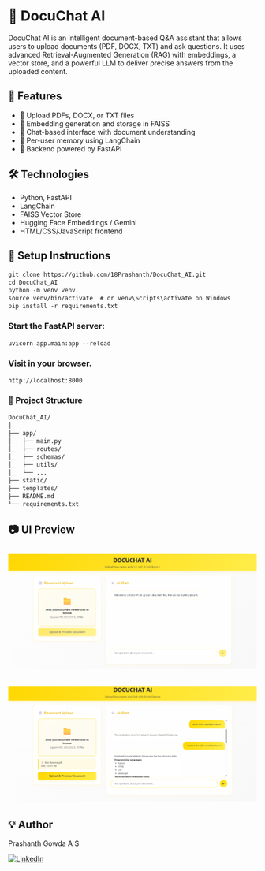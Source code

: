 # 📘 DocuChat AI

DocuChat AI is an intelligent document-based Q&A assistant that allows users to upload documents (PDF, DOCX, TXT) and ask questions. It uses advanced Retrieval-Augmented Generation (RAG) with embeddings, a vector store, and a powerful LLM to deliver precise answers from the uploaded content.

## 🚀 Features

- 📁 Upload PDFs, DOCX, or TXT files
- 🤖 Embedding generation and storage in FAISS
- 💬 Chat-based interface with document understanding
- 🧠 Per-user memory using LangChain
- 📡 Backend powered by FastAPI

## 🛠️ Technologies

- Python, FastAPI
- LangChain
- FAISS Vector Store
- Hugging Face Embeddings / Gemini
- HTML/CSS/JavaScript frontend

## 🧪 Setup Instructions

```
git clone https://github.com/18Prashanth/DocuChat_AI.git
cd DocuChat_AI
python -m venv venv
source venv/bin/activate  # or venv\Scripts\activate on Windows
pip install -r requirements.txt
```

### Start the FastAPI server:

```
uvicorn app.main:app --reload
```

### Visit in your browser.

```
http://localhost:8000
```

### 📂 Project Structure

```
DocuChat_AI/
│
├── app/
│   ├── main.py
│   ├── routes/
│   ├── schemas/
│   ├── utils/
│   └── ...
├── static/
├── templates/
├── README.md
└── requirements.txt
```

## 📷 UI Preview

## ![App Screenshot](/img1.png)

## ![App Screenshot](/img2.png)

## 💡 Author

Prashanth Gowda A S

[![LinkedIn](https://img.shields.io/badge/LinkedIn-Profile-blue?logo=linkedin)](https://www.linkedin.com/in/prashanthgowdaas/)
